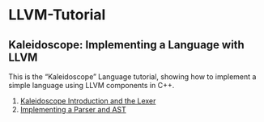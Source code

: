 # LLVM-Tutorial

## Kaleidoscope: Implementing a Language with LLVM

This is the “Kaleidoscope” Language tutorial, showing how to implement a simple language using LLVM components in C++.

1. [Kaleidoscope Introduction and the Lexer](https://llvm.org/docs/tutorial/MyFirstLanguageFrontend/LangImpl01.html)
2. [Implementing a Parser and AST](https://llvm.org/docs/tutorial/MyFirstLanguageFrontend/LangImpl02.html)
